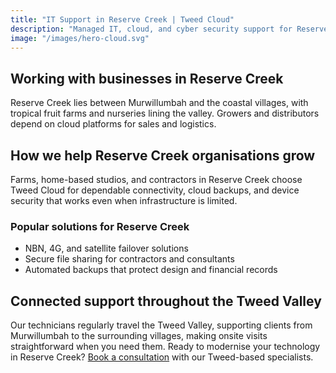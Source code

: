 ```yaml
---
title: "IT Support in Reserve Creek | Tweed Cloud"
description: "Managed IT, cloud, and cyber security support for Reserve Creek businesses throughout the Tweed Valley."
image: "/images/hero-cloud.svg"
---
```


## Working with businesses in Reserve Creek
Reserve Creek lies between Murwillumbah and the coastal villages, with tropical fruit farms and nurseries lining the valley. Growers and distributors depend on cloud platforms for sales and logistics.

## How we help Reserve Creek organisations grow
Farms, home-based studios, and contractors in Reserve Creek choose Tweed Cloud for dependable connectivity, cloud backups, and device security that works even when infrastructure is limited.

### Popular solutions for Reserve Creek
- NBN, 4G, and satellite failover solutions
- Secure file sharing for contractors and consultants
- Automated backups that protect design and financial records

## Connected support throughout the Tweed Valley
Our technicians regularly travel the Tweed Valley, supporting clients from Murwillumbah to the surrounding villages, making onsite visits straightforward when you need them. Ready to modernise your technology in Reserve Creek? [Book a consultation](/consultation/) with our Tweed-based specialists.
